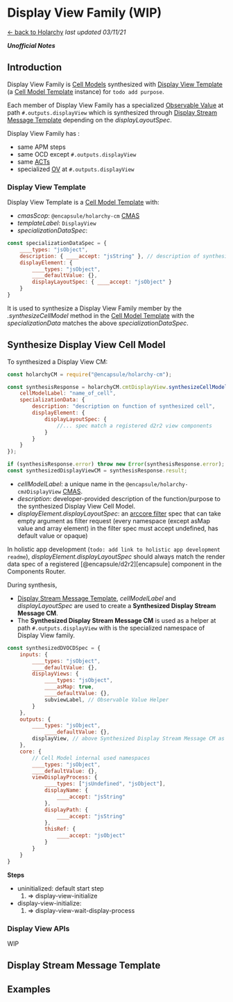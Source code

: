# Display View Family (WIP)
[<- back to Holarchy](../README.md)
*last updated 03/11/21*

<!-- reference -->
<!-- external references -->
[arccore filter]: https://encapsule.io/docs/ARCcore/filter
[arccore identifier]: https://encapsule.io/docs/ARCcore/identifier
<!-- core references -->
[ocd]: ../core/observable-controller-data.md
[opc]: ../core/observable-process-controller.md
[apm]: ../core/abstract-process-model.md
[top]: ../core/transition-operator.md
[act]: ../core/controller-action.md
[cp]: ../core/cell-procssor.md
[cm]: ../core/cell-model.md
[cmas]: ../core/cell-model-artifact-space.md
[cmt]: ../core/cell-model-template.md
<!-- holarchy cm: build-in-cell-model reference -->
[ovh]: ../build-in-cell-model/observable-value-helper
[ov]: ../build-in-cell-model/observable-value-family.md
[dv]: ../build-in-cell-model/display-view-family.md
<!-- root reference -->
[top list]: ../transition-operator-apis.md
[act list]: ../controller-action-apis.md
[ipc]: ../inter-process-communication.md

***Unofficial Notes***

## Introduction
Display View Family is [Cell Models][cm] synthesized with [Display View Template](#Display-View-Template) (a [Cell Model Template][cmt] instance) for `todo add purpose`. 

Each member of Display View Family has a specialized  [Observable Value][ov] at path  `#.outputs.displayView` which is synthesized through [Display Stream Message Template](#Display-Stream-Message-Template) depending on the *displayLayoutSpec*.

Display View Family has :
* same APM steps
* same OCD except `#.outputs.displayView`
* same [ACTs][act]
* specialized [OV][ov] at `#.outputs.displayView`

### Display View Template
Display View Template is a [Cell Model Template][cmt] with:
* *cmasScop*: `@encapsule/holarchy-cm` [CMAS][cmas]
* *templateLabel*: `DisplayView`
* *specializationDataSpec*: 
```javascript
const specializationDataSpec = {
    ____types: "jsObject",
    description: { ____accept: "jsString" }, // description of synthesized member function
    displayElement: {
        ____types: "jsObject",
        ____defaultValue: {},
        displayLayoutSpec: { ____accept: "jsObject" }
    }
}
```
It is used to synthesize a Display View Family member by the *.synthesizeCellModel* method in the [Cell Model Template][cmt] with the *specializationData* matches the above *specializationDataSpec*.


## Synthesize Display View Cell Model
To synthesized a Display View CM:
<!-- general code example to synthesize a Display View CM -->
```javascript
const holarchyCM = require("@encapsule/holarchy-cm");

const synthesisResponse = holarchyCM.cmtDisplayView.synthesizeCellModel({
    cellModelLabel: "name_of_cell",
    specializationData: {
        description: "description on function of synthesized cell",
        displayElement: {
            displayLayoutSpec: {
                //... spec match a registered d2r2 view components
            }
        }
    }
});

if (synthesisResponse.error) throw new Error(synthesisResponse.error);
const synthesizedDisplayViewCM = synthesisResponse.result;
```
* *cellModelLabel*: a unique name in the `@encapsule/holarchy-cm∂DisplayView` [CMAS][cmas].
* *description*: developer-provided description of the function/purpose to the synthesized Display View Cell Model.
* *displayElement.displayLayoutSpec*: an [arccore filter][arccore filter] spec that can take empty argument as filter request (every namespace (except asMap value and array element) in the filter spec must accept undefined, has default value or opaque)

In holistic app development (`todo: add link to holistic app development readme`), *displayElement.displayLayoutSpec* should always match the render data spec of a registered [@encapsule/d2r2][encapsule] component in the Components Router.

During synthesis, 
* [Display Stream Message Template](#Display-Stream-Message-Template), *cellModelLabel* and *displayLayoutSpec* are used to create a **Synthesized Display Stream Message CM**.
* The **Synthesized Display Stream Message CM** is used as a helper at path `#.outputs.displayView` with is the specialized namespace of Display View family.
```javascript
const synthesizedDVOCDSpec = {
    inputs: {
        ____types: "jsObject",
        ____defaultValue: {},
        displayViews: {
            ____types: "jsObject",
            ____asMap: true,
            ____defaultValue: {},
            subviewLabel, // Observable Value Helper
        }
    },
    outputs: {
        ____types: "jsObject",
            ____defaultValue: {},
        displayView, // above Synthesized Display Stream Message CM as helper
    },
    core: {
        // Cell Model internal used namespaces
        ____types: "jsObject",
        ____defaultValue: {},
        viewDisplayProcess: {
            ____types: ["jsUndefined", "jsObject"],
            displayName: {
                ____accept: "jsString"
            },
            displayPath: {
                ____accept: "jsString"
            },
            thisRef: {
                ____accept: "jsObject"
            }
        }
    }
}
```

**Steps**
* uninitialized: default start step
    1. => display-view-initialize
* display-view-initialize: 
    1. => display-view-wait-display-process

### Display View APIs
WIP
<!-- 
1. shared across all members
2. stored in the DisplayViewBase (as a container) 
 -->

## Display Stream Message Template


## Examples